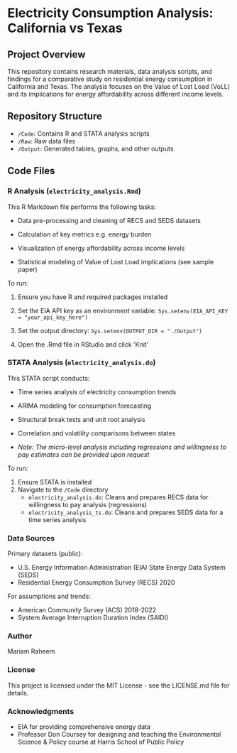 # Electricity Consumption Analysis: California vs Texas

## Project Overview

This repository contains research materials, data analysis scripts, and
findings for a comparative study on residential energy consumption in
California and Texas. The analysis focuses on the Value of Lost Load
(VoLL) and its implications for energy affordability across different
income levels.

## Repository Structure

-   `/Code`: Contains R and STATA analysis scripts
-   `/Raw`: Raw data files
-   `/Output`: Generated tables, graphs, and other outputs

## Code Files

### R Analysis (`electricity_analysis.Rmd`)

This R Markdown file performs the following tasks:

-   Data pre-processing and cleaning of RECS and SEDS datasets

-   Calculation of key metrics e.g. energy burden

-   Visualization of energy affordability across income levels

-   Statistical modeling of Value of Lost Load implications (see sample
    paper)

To run:

1.  Ensure you have R and required packages installed

2.  Set the EIA API key as an environment variable:
    `Sys.setenv(EIA_API_KEY = "your_api_key_here")`

3.  Set the output directory: `Sys.setenv(OUTPUT_DIR = "./Output")`

4.  Open the .Rmd file in RStudio and click 'Knit'

### STATA Analysis (`electricity_analysis.do`)

This STATA script conducts:

-   Time series analysis of electricity consumption trends

-   ARIMA modeling for consumption forecasting

-   Structural break tests and unit root analysis

-   Correlation and volatility comparisons between states

-   *Note: The micro-level analysis including regressions and
    willingness to pay estimates can be provided upon request*

To run:

1.  Ensure STATA is installed
2.  Navigate to the `/Code` directory
    -   `electricity_analysis.do`: Cleans and prepares RECS data for
        willingness to pay analysis (regressions)
    -   `electricity_analysis_ts.do`: Cleans and prepares SEDS data for
        a time series analysis

### Data Sources

Primary datasets (public):

-   U.S. Energy Information Administration (EIA) State Energy Data
    System (SEDS)
-   Residential Energy Consumption Survey (RECS) 2020

For assumptions and trends:

-   American Community Survey (ACS) 2018-2022
-   System Average Interruption Duration Index (SAIDI)

### Author

Mariam Raheem

### License

This project is licensed under the MIT License - see the LICENSE.md file
for details.

### Acknowledgments

-   EIA for providing comprehensive energy data
-   Professor Don Coursey for designing and teaching the Environmental
    Science & Policy course at Harris School of Public Policy
